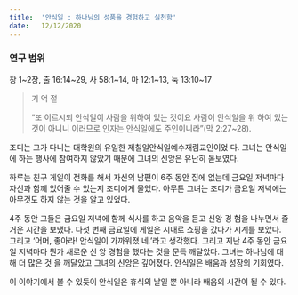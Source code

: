 ```yaml
---
title:  '안식일 : 하나님의 성품을 경험하고 실천함'
date:   12/12/2020
---
```


### 연구 범위
창 1~2장, 출 16:14~29, 사 58:1~14, 마 12:1~13, 눅 13:10~17

> <p>기 억 절</p>
> “또 이르시되 안식일이 사람을 위하여 있는 것이요 사람이 안식일을 위 하여 있는 것이 아니니 이러므로 인자는 안식일에도 주인이니라”(막 2:27~28).

조디는 그가 다니는 대학원의 유일한 제칠일안식일예수재림교인이었 다. 그녀는 안식일에 하는 행사에 참여하지 않았기 때문에 그녀의 신앙은 유난히 돋보였다.

하루는 친구 게일이 전화를 해서 자신의 남편이 6주 동안 집에 없는데 금요일 저녁마다 자신과 함께 있어줄 수 있는지 조디에게 물었다. 아무튼 그녀는 조디가 금요일 저녁에는 아무것도 하지 않는 것을 알고 있었다.

4주 동안 그들은 금요일 저녁에 함께 식사를 하고 음악을 듣고 신앙 경 험을 나누면서 즐거운 시간을 보냈다. 다섯 번째 금요일에 게일은 시내로 쇼핑을 갔다가 시계를 보았다. 그리고 ‘어머, 좋아라! 안식일이 가까워졌 네.’라고 생각했다. 그리고 지난 4주 동안 금요일 저녁마다 뭔가 새로운 신 앙 경험을 했다는 것을 문득 깨달았다. 그녀는 하나님에 대해 더 많은 것 을 깨달았고 그녀의 신앙은 깊어졌다. 안식일은 배움과 성장의 기회였다.

이 이야기에서 볼 수 있듯이 안식일은 휴식의 날일 뿐 아니라 배움의 시간이 될 수 있다.